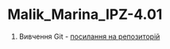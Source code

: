 # Malik_Marina_IPZ-4.01

1. Вивчення Git - [посилання на репозиторій](https://github.com/ravenousmoon/GitBasics)
